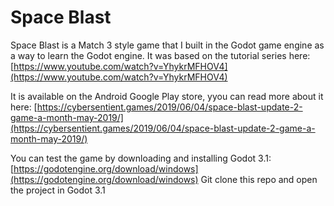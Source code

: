 # Space Blast

Space Blast is a Match 3 style game that I built in the Godot game engine as a way to learn the Godot engine. It was based on the tutorial series here: [https://www.youtube.com/watch?v=YhykrMFHOV4](https://www.youtube.com/watch?v=YhykrMFHOV4) 

It is available on the Android Google Play store, yyou can read more about it here: [https://cybersentient.games/2019/06/04/space-blast-update-2-game-a-month-may-2019/](https://cybersentient.games/2019/06/04/space-blast-update-2-game-a-month-may-2019/)

You can test the game by downloading and installing Godot 3.1: [https://godotengine.org/download/windows](https://godotengine.org/download/windows)
Git clone this repo and open the project in Godot 3.1